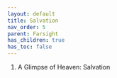 ```yaml
---
layout: default
title: Salvation 
nav_order: 5
parent: Farsight
has_children: true
has_toc: false
---
```


1. A Glimpse of Heaven: Salvation